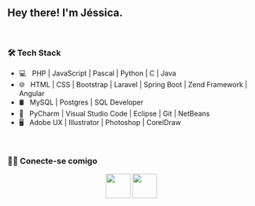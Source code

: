 <h2> Hey there! I'm Jéssica.</h2>

</br>

<h3>🛠 Tech Stack</h3>

- 💻 &nbsp; PHP | JavaScript | Pascal | Python | C | Java
- 🌐 &nbsp; HTML | CSS | Bootstrap | Laravel | Spring Boot | Zend Framework | Angular
- 🛢 &nbsp; MySQL | Postgres | SQL Developer
- 🔧 &nbsp; PyCharm | Visual Studio Code | Eclipse | Git | NetBeans
- 🖥 &nbsp; Adobe UX | Illustrator | Photoshop | CorelDraw



</br>


<h3> 🤝🏻 Conecte-se comigo </h3>

<p align="center"> 
<a href="https://www.linkedin.com/in/jessica-charliny-ramos-0b31781ba/" target="_blank" rel="noopener noreferrer"><img src="https://img.icons8.com/plasticine/100/000000/linkedin.png" width="50" /></a>
<a href="mailto:jessicacharliny@gmail.com" target="_blank" rel="noopener noreferrer"><img src="https://img.icons8.com/plasticine/100/000000/gmail.png"  width="50" /></a>
</p>
